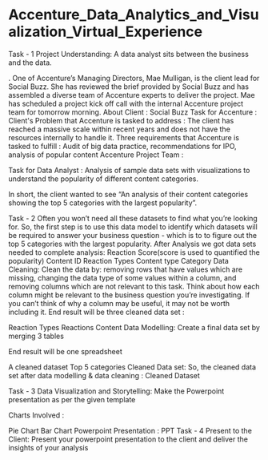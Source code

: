 # Accenture_Data_Analytics_and_Visualization_Virtual_Experience
Task - 1
Project Understanding:
A data analyst sits between the business and the data.

. One of Accenture’s Managing Directors, Mae Mulligan, is the client lead for Social Buzz.
She has reviewed the brief provided by Social Buzz and has assembled a diverse team of Accenture experts to deliver the project.
Mae has scheduled a project kick off call with the internal Accenture project team for tomorrow morning.
About Client : Social Buzz
Task for Accenture :
Client's Problem that Accenture is tasked to address : The client has reached a massive scale within recent years and does not have the resources internally to handle it.
Three requirements that Accenture is tasked to fulfill : Audit of big data practice, recommendations for IPO, analysis of popular content
Accenture Project Team :


Task for Data Analyst :
Analysis of sample data sets with visualizations to understand the popularity of different content categories.

In short, the client wanted to see “An analysis of their content categories showing the top 5 categories with the largest popularity”.

Task - 2
Often you won’t need all these datasets to find what you’re looking for.
So, the first step is to use this data model to identify which datasets will be required to answer your business question - which is to to figure out the top 5 categories with the largest popularity.
After Analysis we got data sets needed to complete analysis:
Reaction Score(score is used to quantified the popularity)
Content ID
Reaction Types
Content type
Category
Data Cleaning:
Clean the data by:
removing rows that have values which are missing,
changing the data type of some values within a column, and
removing columns which are not relevant to this task.
Think about how each column might be relevant to the business question you’re investigating. If you can’t think of why a column may be useful, it may not be worth including it.
End result will be three cleaned data set :

Reaction Types
Reactions
Content
Data Modelling:
Create a final data set by merging 3 tables

End result will be one spreadsheet

A cleaned dataset
Top 5 categories
Cleaned Data set:
So, the cleaned data set after data modelling & data cleaning : Cleaned Dataset

Task - 3
Data Visualization and Storytelling:
Make the Powerpoint presentation as per the given template

Charts Involved :

Pie Chart
Bar Chart
Powerpoint Presentation : PPT
Task - 4
Present to the Client:
Present your powerpoint presentation to the client and deliver the insights of your analysis
